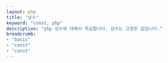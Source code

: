 ```yaml
---
layout: php
title: "상수"
keyword: "const, php"
description: "php 상수에 대해서 학습합니다. 삼수는 고정된 값입니다."
breadcrumb:
- "basic"
- "const"
- "const"
---
```

